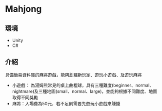 # Mahjong

## 環境
-  Unity
-  C#

## 介紹
具備簡易資料庫的麻將遊戲，能夠創建新玩家、遊玩小遊戲、及遊玩麻將

-  小遊戲： 為湯姆熊常見的桌上曲棍球，具有三種難度(beginner、normal、nightmare)及三種地圖(small、normal、large)，並能夠根據不同難度、地圖取得不同獎勵
-  麻將：入場費為50元，若不足則需要先遊玩小遊戲來賺錢

